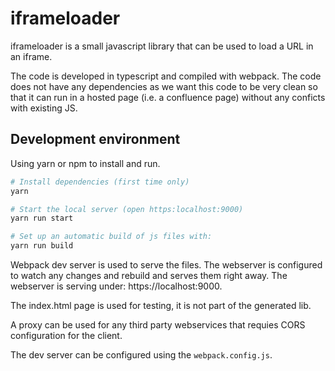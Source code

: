 # iframeloader
iframeloader is a small javascript library that can be used to load a URL in an iframe. 

The code is developed in typescript and compiled with webpack.
The code does not have any dependencies as we want this code to be very clean so that it can run in a hosted page (i.e. a confluence page) without any conficts with existing JS.

## Development environment
Using yarn or npm to install and run.

```bash
# Install dependencies (first time only)
yarn

# Start the local server (open https:localhost:9000)
yarn run start

# Set up an automatic build of js files with:
yarn run build
```

Webpack dev server is used to serve the files. The webserver is configured to watch any changes and rebuild and serves them right away. The webserver is serving under: https://localhost:9000.

The index.html page is used for testing, it is not part of the generated lib.

A proxy can be used for any third party webservices that requies CORS configuration for the client.

The dev server can be configured using the `webpack.config.js`.


